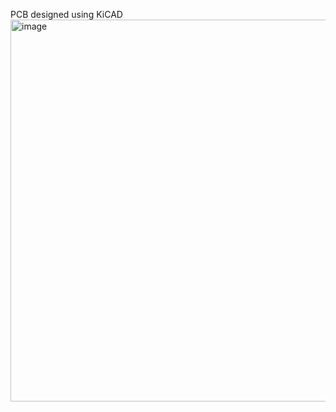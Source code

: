 PCB designed using KiCAD
<img width="611" alt="image" src="https://github.com/NikolaElectronics/SnowDEV/assets/141517701/048d40c0-3224-443d-a17c-7902470997dd">
